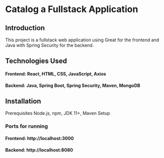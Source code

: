 # Catalog a Fullstack Application
## Introduction
This project is a fullstack web application using Great for the frontend and Java with Spring Security for the backend.

## Technologies Used
#### Frontend: React, HTML, CSS, JavaScript, Axios
#### Backend: Java, Spring Boot, Spring Security, Maven, MongoDB
## Installation
Prerequisites
Node.js, npm, JDK 11+, Maven
Setup


### Ports for running
#### Frontend: http://localhost:3000
#### Backend: http://localhost:8080
